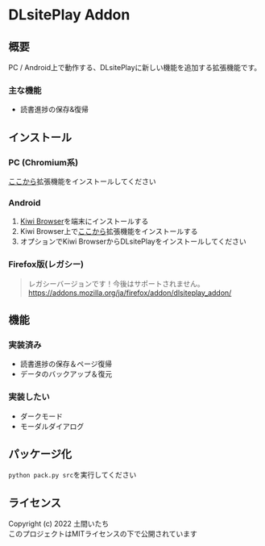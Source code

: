 # DLsitePlay Addon
## 概要
PC / Android上で動作する、DLsitePlayに新しい機能を追加する拡張機能です。

### 主な機能
- 読書進捗の保存&復帰

## インストール
### PC (Chromium系)
[ここから](https://chrome.google.com/webstore/detail/dlsiteplay-addon/mhakhgmbhcjmeppkcbfpbajohjhoplgf)拡張機能をインストールしてください

### Android
1. [Kiwi Browser](https://play.google.com/store/apps/details?id=com.kiwibrowser.browser&hl=ja&gl=US)を端末にインストールする
2. Kiwi Browser上で[ここから](https://chrome.google.com/webstore/detail/dlsiteplay-addon/mhakhgmbhcjmeppkcbfpbajohjhoplgf)拡張機能をインストールする
3. オプションでKiwi BrowserからDLsitePlayをインストールしてください

<!--詳しい導入方法は[こちら]()-->
### Firefox版(レガシー)
> レガシーバージョンです！今後はサポートされません。
>https://addons.mozilla.org/ja/firefox/addon/dlsiteplay_addon/

## 機能
### 実装済み
- 読書進捗の保存＆ページ復帰
- データのバックアップ＆復元

### 実装したい
- ダークモード
- モーダルダイアログ

## パッケージ化
``` python pack.py src ```を実行してください

## ライセンス
Copyright (c) 2022 土間いたち  
このプロジェクトはMITライセンスの下で公開されています
